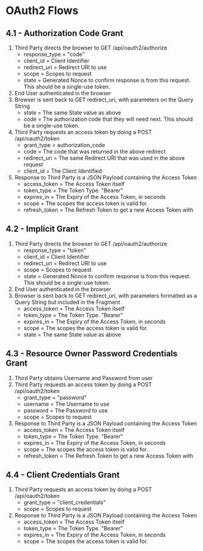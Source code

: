 OAuth2 Flows
============

4.1 - Authorization Code Grant
------------------------------
1. Third Party directs the browser to GET /api/oauth2/authorize
    - response_type = "code"
    - client_id = Client Identifier
    - redirect_uri = Redirect URI to use
    - scope = Scopes to request
    - state = Generated Nonce to confirm response is from this request. This should be a single-use token.
2. End User authenticated in the browser
3. Browser is sent back to GET redirect_uri, with parameters on the Query String
    - state = The same State value as above
    - code = The authorization code that they will need next. This should be a single-use token.
4. Third Party requests an access token by doing a POST /api/oauth2/token
    - grant_type = authorization_code
    - code = The code that was returned in the above redirect
    - redirect_uri = The same Redirect URI that was used in the above request
    - client_id = The Client Identified
5. Response to Third Party is a JSON Payload containing the Access Token
    - access_token = The Access Token itself
    - token_type = The Token Type. "Bearer"
    - expires_in = The Expiry of the Access Token, in seconds
    - scope = The scopes the access token is valid for. 
    - refresh_token = The Refresh Token to get a new Access Token with

4.2 - Implicit Grant
--------------------
1. Third Party directs the browser to GET /api/oauth2/authorize
    - response_type = "token"
    - client_id = Client Identifier
    - redirect_uri = Redirect URI to use
    - scope = Scopes to request
    - state = Generated Nonce to confirm response is from this request. This should be a single-use token.
2. End User authenticated in the browser
3. Browser is sent back to GET redirect_uri, with parameters formatted as a Query String but included in the Fragment
    - access_token = The Access Token itself
    - token_type = The Token Type. "Bearer"
    - expires_in = The Expiry of the Access Token, in seconds
    - scope = The scopes the access token is valid for. 
    - state = The same State value as above
    
4.3 - Resource Owner Password Credentials Grant
-----------------------------------------------
1. Third Party obtains Username and Password from user
2. Third Party requests an access token by doing a POST /api/oauth2/token
    - grant_type = "password"
    - username = The Username to use
    - password = The Password to use
    - scope = Scopes to request
3. Response to Third Party is a JSON Payload containing the Access Token
    - access_token = The Access Token itself
    - token_type = The Token Type. "Bearer"
    - expires_in = The Expiry of the Access Token, in seconds
    - scope = The scopes the access token is valid for. 
    - refresh_token = The Refresh Token to get a new Access Token with
    
4.4 - Client Credentials Grant
------------------------------
1. Third Party requests an access token by doing a POST /api/oauth2/token
    - grant_type = "client_credentials"
    - scope = Scopes to request
2. Response to Third Party is a JSON Payload containing the Access Token
    - access_token = The Access Token itself
    - token_type = The Token Type. "Bearer"
    - expires_in = The Expiry of the Access Token, in seconds
    - scope = The scopes the access token is valid for. 
